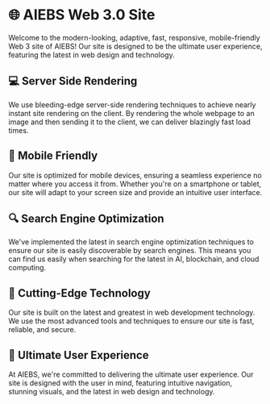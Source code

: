 # 🌐 AIEBS Web 3.0 Site
Welcome to the modern-looking, adaptive, fast, responsive, mobile-friendly Web 3 site of AIEBS! Our site is designed to be the ultimate user experience, featuring the latest in web design and technology.

## 💻 Server Side Rendering
We use bleeding-edge server-side rendering techniques to achieve nearly instant site rendering on the client. By rendering the whole webpage to an image and then sending it to the client, we can deliver blazingly fast load times.

## 📱 Mobile Friendly
Our site is optimized for mobile devices, ensuring a seamless experience no matter where you access it from. Whether you're on a smartphone or tablet, our site will adapt to your screen size and provide an intuitive user interface.

## 🔍 Search Engine Optimization
We've implemented the latest in search engine optimization techniques to ensure our site is easily discoverable by search engines. This means you can find us easily when searching for the latest in AI, blockchain, and cloud computing.

## 🚀 Cutting-Edge Technology
Our site is built on the latest and greatest in web development technology. We use the most advanced tools and techniques to ensure our site is fast, reliable, and secure.

## 🌟 Ultimate User Experience
At AIEBS, we're committed to delivering the ultimate user experience. Our site is designed with the user in mind, featuring intuitive navigation, stunning visuals, and the latest in web design and technology.
